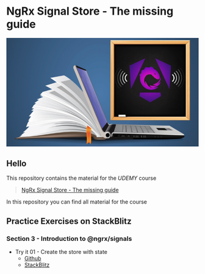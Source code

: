 # NgRx Signal Store - The missing guide
![thumbnail](./slides/thumbnail.png)

## Hello
This repository contains the material for the *UDEMY* course
> [NgRx Signal Store - The missing guide]()

In this repository you can find all material for the course 


## Practice Exercises on StackBlitz

### Section 3 - Introduction to @ngrx/signals

* Try it 01 - Create the store with state
  * [Github](https://github.com/kobi-hari-udemy/ngrx-signal-store/tree/main/practice/01.%20ngrx-quiz-add-state)
  * [StackBlitz](https://stackblitz.com/fork/github/kobi-hari-udemy/ngrx-signal-store/tree/main/practice/01.%20ngrx-quiz-add-state?title=Create%20Signal%20Store&file=README.md)
